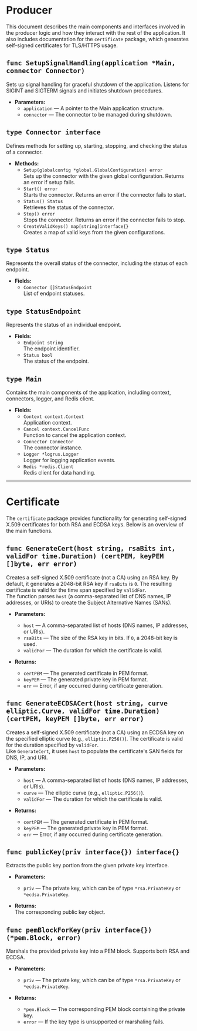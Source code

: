 # Producer

This document describes the main components and interfaces involved in the producer logic and how they interact with the rest of the application. It also includes documentation for the `certificate` package, which generates self-signed certificates for TLS/HTTPS usage.

## `func SetupSignalHandling(application *Main, connector Connector)`

Sets up signal handling for graceful shutdown of the application. Listens for SIGINT and SIGTERM signals and initiates shutdown procedures.

- **Parameters:**
  - `application` — A pointer to the Main application structure.
  - `connector` — The connector to be managed during shutdown.

## `type Connector interface`

Defines methods for setting up, starting, stopping, and checking the status of a connector.

- **Methods:**
  - `Setup(globalconfig *global.GlobalConfiguration) error`  
    Sets up the connector with the given global configuration. Returns an error if setup fails.
  - `Start() error`  
    Starts the connector. Returns an error if the connector fails to start.
  - `Status() Status`  
    Retrieves the status of the connector.
  - `Stop() error`  
    Stops the connector. Returns an error if the connector fails to stop.
  - `CreateValidKeys() map[string]interface{}`  
    Creates a map of valid keys from the given configurations.

## `type Status`

Represents the overall status of the connector, including the status of each endpoint.

- **Fields:**
  - `Connector []StatusEndpoint`  
    List of endpoint statuses.

## `type StatusEndpoint`

Represents the status of an individual endpoint.

- **Fields:**
  - `Endpoint string`  
    The endpoint identifier.
  - `Status bool`  
    The status of the endpoint.

## `type Main`

Contains the main components of the application, including context, connectors, logger, and Redis client.

- **Fields:**
  - `Context context.Context`  
    Application context.
  - `Cancel context.CancelFunc`  
    Function to cancel the application context.
  - `Connector Connector`  
    The connector instance.
  - `Logger *logrus.Logger`  
    Logger for logging application events.
  - `Redis *redis.Client`  
    Redis client for data handling.

---

# Certificate

The `certificate` package provides functionality for generating self-signed X.509 certificates for both RSA and ECDSA keys. Below is an overview of the main functions.

## `func GenerateCert(host string, rsaBits int, validFor time.Duration) (certPEM, keyPEM []byte, err error)`

Creates a self-signed X.509 certificate (not a CA) using an RSA key. By default, it generates a 2048-bit RSA key if `rsaBits` is `0`. The resulting certificate is valid for the time span specified by `validFor`.  
The function parses `host` (a comma-separated list of DNS names, IP addresses, or URIs) to create the Subject Alternative Names (SANs).

- **Parameters:**

  - `host` — A comma-separated list of hosts (DNS names, IP addresses, or URIs).
  - `rsaBits` — The size of the RSA key in bits. If `0`, a 2048-bit key is used.
  - `validFor` — The duration for which the certificate is valid.

- **Returns:**
  - `certPEM` — The generated certificate in PEM format.
  - `keyPEM` — The generated private key in PEM format.
  - `err` — Error, if any occurred during certificate generation.

## `func GenerateECDSACert(host string, curve elliptic.Curve, validFor time.Duration) (certPEM, keyPEM []byte, err error)`

Creates a self-signed X.509 certificate (not a CA) using an ECDSA key on the specified elliptic curve (e.g., `elliptic.P256()`). The certificate is valid for the duration specified by `validFor`.  
Like `GenerateCert`, it uses `host` to populate the certificate's SAN fields for DNS, IP, and URI.

- **Parameters:**

  - `host` — A comma-separated list of hosts (DNS names, IP addresses, or URIs).
  - `curve` — The elliptic curve (e.g., `elliptic.P256()`).
  - `validFor` — The duration for which the certificate is valid.

- **Returns:**
  - `certPEM` — The generated certificate in PEM format.
  - `keyPEM` — The generated private key in PEM format.
  - `err` — Error, if any occurred during certificate generation.

## `func publicKey(priv interface{}) interface{}`

Extracts the public key portion from the given private key interface.

- **Parameters:**

  - `priv` — The private key, which can be of type `*rsa.PrivateKey` or `*ecdsa.PrivateKey`.

- **Returns:**  
  The corresponding public key object.

## `func pemBlockForKey(priv interface{}) (*pem.Block, error)`

Marshals the provided private key into a PEM block. Supports both RSA and ECDSA.

- **Parameters:**

  - `priv` — The private key, which can be of type `*rsa.PrivateKey` or `*ecdsa.PrivateKey`.

- **Returns:**
  - `*pem.Block` — The corresponding PEM block containing the private key.
  - `error` — If the key type is unsupported or marshaling fails.
